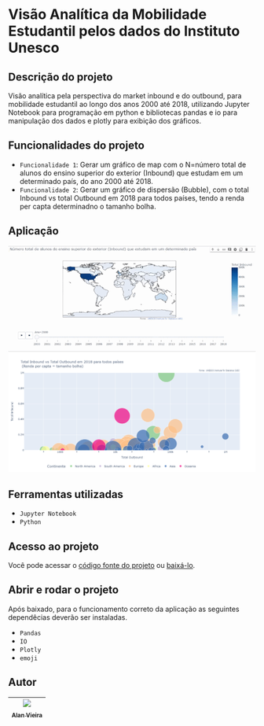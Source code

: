 # Visão Analítica da Mobilidade Estudantil pelos dados do Instituto Unesco 
## Descrição do projeto
Visão analítica pela perspectiva do market inbound e do outbound, para mobilidade estudantil ao longo dos anos 2000 até 2018, utilizando Jupyter Notebook para programação em python e bibliotecas pandas e io para manipulação dos dados e plotly para exibição dos gráficos.

## Funcionalidades do projeto

- `Funcionalidade 1`: Gerar um gráfico de map com o N=número total de alunos do ensino superior do exterior (Inbound) que estudam em um determinado país, do ano 2000 até 2018.
- `Funcionalidade 2`: Gerar um gráfico de dispersão (Bubble), com o total Inbound vs total Outbound em 2018 para todos países, tendo a renda per capta determinadno o tamanho bolha.

## Aplicação

![Mapa da Mobilidade Estudantil](./img/mapa_animado.gif)
![Gráfico de Bolhas](./img/bolhas.png)

## Ferramentas utilizadas
- `Jupyter Notebook`
- `Python`

## Acesso ao projeto

Você pode acessar o [código fonte do projeto](https://github.com/alan-vieira/mob_estudante_unesco/blob/main/unesco_mobilidade_estudantil.ipynb) ou [baixá-lo](https://github.com/alan-vieira/mob_estudante_unesco/archive/refs/heads/main.zip).

## Abrir e rodar o projeto
Após baixado, para o funcionamento correto da aplicação as seguintes dependêcias deverão ser instaladas.

- `Pandas`
- `IO`
- `Plotly`
- `emoji`

## Autor

| [<img src="https://avatars.githubusercontent.com/alan-vieira" width=115><br><sub>Alan Vieira</sub>](https://github.com/alan-vieira) |
| :---: |
